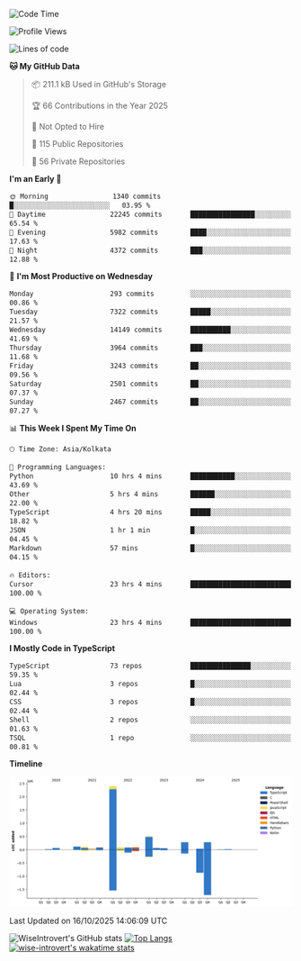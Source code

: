 <!--START_SECTION:waka-->
![Code Time](http://img.shields.io/badge/Code%20Time-4%2C389%20hrs%2058%20mins-blue)

![Profile Views](http://img.shields.io/badge/Profile%20Views-0-blue)

![Lines of code](https://img.shields.io/badge/From%20Hello%20World%20I%27ve%20Written-4.2%20million%20lines%20of%20code-blue)

**🐱 My GitHub Data** 

> 📦 211.1 kB Used in GitHub's Storage 
 > 
> 🏆 66 Contributions in the Year 2025
 > 
> 🚫 Not Opted to Hire
 > 
> 📜 115 Public Repositories 
 > 
> 🔑 56 Private Repositories 
 > 
**I'm an Early 🐤** 

```text
🌞 Morning                1340 commits        █░░░░░░░░░░░░░░░░░░░░░░░░   03.95 % 
🌆 Daytime                22245 commits       ████████████████░░░░░░░░░   65.54 % 
🌃 Evening                5982 commits        ████░░░░░░░░░░░░░░░░░░░░░   17.63 % 
🌙 Night                  4372 commits        ███░░░░░░░░░░░░░░░░░░░░░░   12.88 % 
```
📅 **I'm Most Productive on Wednesday** 

```text
Monday                   293 commits         ░░░░░░░░░░░░░░░░░░░░░░░░░   00.86 % 
Tuesday                  7322 commits        █████░░░░░░░░░░░░░░░░░░░░   21.57 % 
Wednesday                14149 commits       ██████████░░░░░░░░░░░░░░░   41.69 % 
Thursday                 3964 commits        ███░░░░░░░░░░░░░░░░░░░░░░   11.68 % 
Friday                   3243 commits        ██░░░░░░░░░░░░░░░░░░░░░░░   09.56 % 
Saturday                 2501 commits        ██░░░░░░░░░░░░░░░░░░░░░░░   07.37 % 
Sunday                   2467 commits        ██░░░░░░░░░░░░░░░░░░░░░░░   07.27 % 
```


📊 **This Week I Spent My Time On** 

```text
🕑︎ Time Zone: Asia/Kolkata

💬 Programming Languages: 
Python                   10 hrs 4 mins       ███████████░░░░░░░░░░░░░░   43.69 % 
Other                    5 hrs 4 mins        ██████░░░░░░░░░░░░░░░░░░░   22.00 % 
TypeScript               4 hrs 20 mins       █████░░░░░░░░░░░░░░░░░░░░   18.82 % 
JSON                     1 hr 1 min          █░░░░░░░░░░░░░░░░░░░░░░░░   04.45 % 
Markdown                 57 mins             █░░░░░░░░░░░░░░░░░░░░░░░░   04.15 % 

🔥 Editors: 
Cursor                   23 hrs 4 mins       █████████████████████████   100.00 % 

💻 Operating System: 
Windows                  23 hrs 4 mins       █████████████████████████   100.00 % 
```

**I Mostly Code in TypeScript** 

```text
TypeScript               73 repos            ███████████████░░░░░░░░░░   59.35 % 
Lua                      3 repos             █░░░░░░░░░░░░░░░░░░░░░░░░   02.44 % 
CSS                      3 repos             █░░░░░░░░░░░░░░░░░░░░░░░░   02.44 % 
Shell                    2 repos             ░░░░░░░░░░░░░░░░░░░░░░░░░   01.63 % 
TSQL                     1 repo              ░░░░░░░░░░░░░░░░░░░░░░░░░   00.81 % 
```



**Timeline**

![Lines of Code chart](https://raw.githubusercontent.com/wise-introvert/wise-introvert/master/assets/bar_graph.png)


 Last Updated on 16/10/2025 14:06:09 UTC
<!--END_SECTION:waka-->

![WiseIntrovert's GitHub stats](https://github-readme-stats.vercel.app/api?username=wise-introvert&count_private=true&show_icons=true)
[![Top Langs](https://github-readme-stats.vercel.app/api/top-langs/?username=wise-introvert&langs_count=10)](https://github.com/anuraghazra/github-readme-stats)
[![wise-introvert's wakatime stats](https://github-readme-stats.vercel.app/api/wakatime?username=wiseintrovert)](https://github.com/anuraghazra/github-readme-stats)
